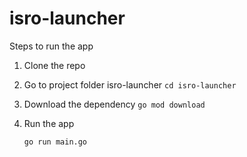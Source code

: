 # isro-launcher


Steps to run the app

1) Clone the repo

2) Go to project folder isro-launcher
   `cd isro-launcher`

3) Download the dependency
   `go mod download`

4) Run the app

   `go run main.go`
    
